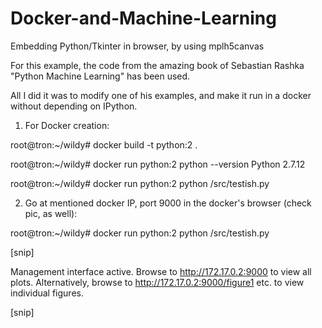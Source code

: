 # Docker-and-Machine-Learning 
Embedding Python/Tkinter in browser, by using  mplh5canvas

For this example, the code from the amazing book of Sebastian Rashka "Python Machine Learning" has been used. 

All I did it was to modify one of his examples, and make it run in a docker without depending on IPython.



1) For Docker creation: 


root@tron:~/wildy# docker build -t python:2 . 

root@tron:~/wildy# docker run python:2 python --version
Python 2.7.12

root@tron:~/wildy# docker run python:2 python /src/testish.py



2) Go at mentioned docker IP, port 9000 in the docker's browser (check pic, as well):

root@tron:~/wildy# docker run python:2 python /src/testish.py

[snip]

Management interface active. Browse to http://172.17.0.2:9000 to view all plots.
Alternatively, browse to http://172.17.0.2:9000/figure1 etc. to view individual figures.

[snip]
